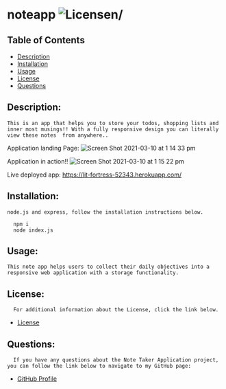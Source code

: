 # noteapp   ![License](https://img.shields.io/badge/License-MIT-blue.svg "License Badge")n/
  ## Table of Contents
  - [Description](#description)
  - [Installation](#installation)
  - [Usage](#usage)
  - [License](#license)
  - [Questions](#questions)

  ## Description:

    This is an app that helps you to store your todos, shopping lists and inner most musings!! With a fully responsive design you can literally view these notes  from anywhere..
    
Application landing Page:
![Screen Shot 2021-03-10 at 1 14 33 pm](https://user-images.githubusercontent.com/69836062/110568329-bd90ca80-81a2-11eb-8626-9d1aa5e023ac.png)

Application in action!!
![Screen Shot 2021-03-10 at 1 15 22 pm](https://user-images.githubusercontent.com/69836062/110568337-c08bbb00-81a2-11eb-95c6-79036c4eb995.png)

Live deployed app: https://lit-fortress-52343.herokuapp.com/
    
  ## Installation:
    node.js and express, follow the installation instructions below.
    
      npm i
      node index.js
  ## Usage:
    This note app helps users to collect their daily objectives into a responsive web application with a storage functionality.

  ## License:
      For additional information about the License, click the link below.
  - [License](https://opensource.org/licenses/MIT)

  ## Questions:
      If you have any questions about the Note Taker Application project, you can follow the link below to navigate to my GitHub page:
  - [GitHub Profile](https://github.com/alex-stew)
    
